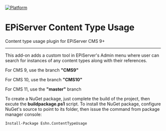 [![Platform](https://img.shields.io/badge/Episerver-%209.0.0+-orange.svg?style=flat)](http://world.episerver.com/cms/)

# EPiServer Content Type Usage
Content type usage plugin for EPiServer CMS 9+

---------------------------------------------------------

This add-on adds a custom tool in EPiServer's Admin menu where user can search for instances of any content types along with their references.

For CMS 9, use the branch **"CMS9"**

For CMS 10, use the branch **"CMS10"**

For CMS 11, use the **"master"** branch

To create a NuGet package, just complete the build of the project, then excute the **buildpackage.ps1** script.
To install the NuGet package, configure NuGet's source to point to its folder, then issue the command from package manager console:

```
Install-Package Eshn.ContentTypeUsage
```
